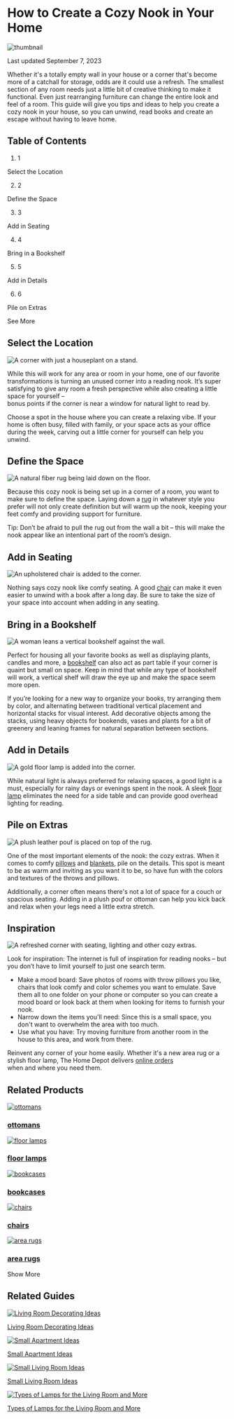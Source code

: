 # How to Create a Cozy Nook in Your Home

![thumbnail](https://i3.ytimg.com/vi/ijvquMSrYIw/hqdefault.jpg)

Last updated September 7, 2023

Whether it's a totally empty wall in your house or a corner that's become more of a catchall for storage, odds are it could use a refresh. The smallest section of any room needs just a little bit of creative thinking to make it functional. Even just rearranging furniture can change the entire look and feel of a room. This guide will give you tips and ideas to help you create a cozy nook in your house, so you can unwind, read books and create an escape without having to leave home.  


## Table of Contents

  1. 1

Select the Location 

  2. 2

Define the Space 

  3. 3

Add in Seating 

  4. 4

Bring in a Bookshelf 

  5. 5

Add in Details 

  6. 6

Pile on Extras 




See More

## Select the Location 

![A corner with just a houseplant on a stand. ](https://contentgrid.homedepot-static.com/hdus/en_US/DTCCOMNEW/Articles/how-to-create-a-cozy-nook-in-your-home-step-1.jpg)

While this will work for any area or room in your home, one of our favorite transformations is turning an unused corner into a reading nook. It’s super satisfying to give any room a fresh perspective while also creating a little space for yourself –  
bonus points if the corner is near a window for natural light to read by.

Choose a spot in the house where you can create a relaxing vibe. If your home is often busy, filled with family, or your space acts as your office during the week, carving out a little corner for yourself can help you unwind.  


## Define the Space 

![A natural fiber rug being laid down on the floor. ](https://contentgrid.homedepot-static.com/hdus/en_US/DTCCOMNEW/Articles/how-to-create-a-cozy-nook-in-your-home-step-2.jpg)

Because this cozy nook is being set up in a corner of a room, you want to make sure to define the space. Laying down a [rug](/b/Flooring-Rugs/N-5yc1vZarfm) in whatever style you prefer will not only create definition but will warm up the nook, keeping your feet comfy and providing support for furniture.

Tip: Don’t be afraid to pull the rug out from the wall a bit – this will make the nook appear like an intentional part of the room’s design.   


## Add in Seating 

![An upholstered chair is added to the corner.](https://contentgrid.homedepot-static.com/hdus/en_US/DTCCOMNEW/Articles/how-to-create-a-cozy-nook-in-your-home-step-3.jpg)

Nothing says cozy nook like comfy seating. A good [chair](/b/Furniture-Living-Room-Furniture-Chairs/N-5yc1vZc7py) can make it even easier to unwind with a book after a long day. Be sure to take the size of your space into account when adding in any seating.  


## Bring in a Bookshelf 

![A woman leans a vertical bookshelf against the wall. ](https://contentgrid.homedepot-static.com/hdus/en_US/DTCCOMNEW/Articles/how-to-create-a-cozy-nook-in-your-home-step-4.jpg)

Perfect for housing all your favorite books as well as displaying plants, candles and more, a [bookshelf](/b/Furniture-Home-Office-Furniture-Bookcases-Bookshelves/N-5yc1vZc7o5) can also act as part table if your corner is quaint but small on space. Keep in mind that while any type of bookshelf will work, a vertical shelf will draw the eye up and make the space seem more open.  


If you’re looking for a new way to organize your books, try arranging them by color, and alternating between traditional vertical placement and horizontal stacks for visual interest. Add decorative objects among the stacks, using heavy objects for bookends, vases and plants for a bit of greenery and leaning frames for natural separation between sections.  


## Add in Details 

![A gold floor lamp is added into the corner. ](https://contentgrid.homedepot-static.com/hdus/en_US/DTCCOMNEW/Articles/how-to-create-a-cozy-nook-in-your-home-step-5.jpg)

While natural light is always preferred for relaxing spaces, a good light is a must, especially for rainy days or evenings spent in the nook. A sleek [floor lamp](/b/Lighting-Lamps-Floor-Lamps/N-5yc1vZc7no) eliminates the need for a side table and can provide good overhead lighting for reading.  


## Pile on Extras 

![A plush leather pouf is placed on top of the rug.](https://contentgrid.homedepot-static.com/hdus/en_US/DTCCOMNEW/Articles/how-to-create-a-cozy-nook-in-your-home-step-6.jpg)

One of the most important elements of the nook: the cozy extras. When it comes to comfy [pillows](/b/Home-Decor-Throw-Pillows/N-5yc1vZc1ky) and [blankets](/b/Home-Decor-Throw-Blankets/N-5yc1vZcfae), pile on the details. This spot is meant to be as warm and inviting as you want it to be, so have fun with the colors and textures of the throws and pillows.  


Additionally, a corner often means there's not a lot of space for a couch or spacious seating. Adding in a plush pouf or ottoman can help you kick back and relax when your legs need a little extra stretch.  


## Inspiration

![A refreshed corner with seating, lighting and other cozy extras.](https://contentgrid.homedepot-static.com/hdus/en_US/DTCCOMNEW/Articles/how-to-create-a-cozy-nook-in-your-home-step-7.jpg)

Look for inspiration: The internet is full of inspiration for reading nooks – but you don’t have to limit yourself to just one search term.  


  * Make a mood board: Save photos of rooms with throw pillows you like, chairs that look comfy and color schemes you want to emulate. Save them all to one folder on your phone or computer so you can create a mood board or look back at them when looking for items to furnish your nook.
  * Narrow down the items you'll need: Since this is a small space, you don't want to overwhelm the area with too much.
  * Use what you have: Try moving furniture from another room in the house to this area, and work from there.


Reinvent any corner of your home easily. Whether it's a new area rug or a stylish floor lamp, The Home Depot delivers [online orders](https://www.homedepot.com/c/About_Your_Online_Order)  
when and where you need them.​

## Related Products

[![ottomans](https://www.homedepot.com/catalog/productImages/1000/37/3775ec0c-739f-4f97-83b3-f7576993e707_1000.jpg)](https://www.homedepot.com/b/N-5yc1vZc7pl)

### [ottomans](https://www.homedepot.com/b/N-5yc1vZc7pl)

[![floor lamps](https://www.homedepot.com/catalog/productImages/1000/cf/cf4923d2-467e-4953-beb1-9e6ba15bf468_1000.jpg)](https://www.homedepot.com/b/N-5yc1vZc7no)

### [floor lamps](https://www.homedepot.com/b/N-5yc1vZc7no)

[![bookcases](https://www.homedepot.com/catalog/productImages/1000/01/01aa287b-2591-47dc-9c6c-07bc66c3c421_1000.jpg)](https://www.homedepot.com/b/N-5yc1vZc7o5)

### [bookcases](https://www.homedepot.com/b/N-5yc1vZc7o5)

[![chairs](https://www.homedepot.com/catalog/productImages/1000/9e/9e9cfcf9-e745-4a67-9421-331c00c0b0b1_1000.jpg)](https://www.homedepot.com/b/N-5yc1vZc7py)

### [chairs](https://www.homedepot.com/b/N-5yc1vZc7py)

[![area rugs](https://www.homedepot.com/catalog/productImages/1000/6a/6aa6a3ea-6257-4742-be47-ae8e84b47661_1000.jpg)](https://www.homedepot.com/b/N-5yc1vZarjg)

### [area rugs](https://www.homedepot.com/b/N-5yc1vZarjg)

Show More

## Related Guides

[![Living Room Decorating Ideas](https://i3.ytimg.com/vi/Wrpi5b0IooU/maxresdefault.jpg)](https://www.homedepot.com/c/ai/living-room-decorating-ideas/9ba683603be9fa5395fab901109f013e)

[Living Room Decorating Ideas](https://www.homedepot.com/c/ai/living-room-decorating-ideas/9ba683603be9fa5395fab901109f013e)

[![Small Apartment Ideas](https://i3.ytimg.com/vi/DJlqna6c5fs/maxresdefault.jpg)](https://www.homedepot.com/c/ai/small-apartment-ideas/9ba683603be9fa5395fab901bade1c50)

[Small Apartment Ideas](https://www.homedepot.com/c/ai/small-apartment-ideas/9ba683603be9fa5395fab901bade1c50)

[![Small Living Room Ideas](https://i3.ytimg.com/vi/OGaoVZ5Qm00/maxresdefault.jpg)](https://www.homedepot.com/c/ai/small-living-room-ideas/9ba683603be9fa5395fab9019760ffa2)

[Small Living Room Ideas](https://www.homedepot.com/c/ai/small-living-room-ideas/9ba683603be9fa5395fab9019760ffa2)

[![Types of Lamps for the Living Room and More](https://dam.thdstatic.com/content/production/rP4BH_8I09syzEPektGxqg/LE3x1_yka0ph6ozWAhqhsA/Original%20file/types-of-lamps-for-the-living-room-and-more-hero.jpg)](https://www.homedepot.com/c/ab/types-of-lamps-for-the-living-room-and-more/9ba683603be9fa5395fab901ebf514b1)

[Types of Lamps for the Living Room and More](https://www.homedepot.com/c/ab/types-of-lamps-for-the-living-room-and-more/9ba683603be9fa5395fab901ebf514b1)
